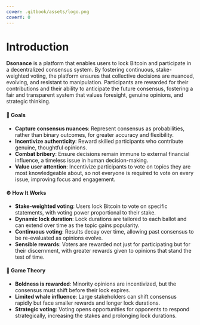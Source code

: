 ```yaml
---
cover: .gitbook/assets/logo.png
coverY: 0
---
```


# Introduction

**Dsonance** is a platform that enables users to lock Bitcoin and participate in a decentralized consensus system. By fostering continuous, stake-weighted voting, the platform ensures that collective decisions are nuanced, evolving, and resistant to manipulation. Participants are rewarded for their contributions and their ability to anticipate the future consensus, fostering a fair and transparent system that values foresight, genuine opinions, and strategic thinking.

#### 🎯 **Goals**

* **Capture consensus nuances**: Represent consensus as probabilities, rather than binary outcomes, for greater accuracy and flexibility.
* **Incentivize authenticity**: Reward skilled participants who contribute genuine, thoughtful opinions.
* **Combat bribery**: Ensure decisions remain immune to external financial influence, a timeless issue in human decision-making.
* **Value user attention**: Incentivize participants to vote on topics they are most knowledgeable about, so not everyone is required to vote on every issue, improving focus and engagement.

#### ⚙️ **How It Works**

* **Stake-weighted voting**: Users lock Bitcoin to vote on specific statements, with voting power proportional to their stake.
* **Dynamic lock duration**: Lock durations are tailored to each ballot and can extend over time as the topic gains popularity.
* **Continuous voting**: Results decay over time, allowing past consensus to be re-evaluated as opinions evolve.
* **Sensible rewards**: Voters are rewarded not just for participating but for their discernment, with greater rewards given to opinions that stand the test of time.

#### 🎲 **Game Theory**

* **Boldness is rewarded**: Minority opinions are incentivized, but the consensus must shift before their lock expires.
* **Limited whale influence**: Large stakeholders can shift consensus rapidly but face smaller rewards and longer lock durations.
* **Strategic voting**: Voting opens opportunities for opponents to respond strategically, increasing the stakes and prolonging lock durations.
